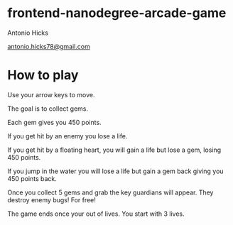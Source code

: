 frontend-nanodegree-arcade-game
===============================

Antonio Hicks

antonio.hicks78@gmail.com

How to play
=============

Use your arrow keys to move.

The goal is to collect gems.

Each gem gives you 450 points.

If you get hit by an enemy you lose a life.

If you get hit by a floating heart, you will gain a life but lose a gem, losing 450 points.

If you jump in the water you will lose a life but gain a gem back giving you 450 points back.

Once you collect 5 gems and grab the key guardians will appear.  They destroy enemy bugs! For free!

The game ends once your out of lives. You start with 3 lives.